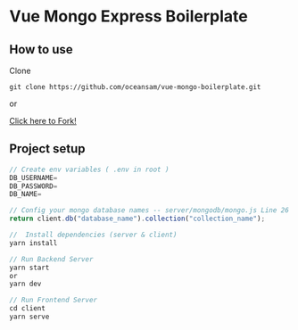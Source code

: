 # Vue Mongo Express Boilerplate

## How to use
Clone
```
git clone https://github.com/oceansam/vue-mongo-boilerplate.git
```
or

[Click here to Fork!](https://github.com/user/repository/fork)

## Project setup

```js
// Create env variables ( .env in root )
DB_USERNAME=
DB_PASSWORD=
DB_NAME=

// Config your mongo database names -- server/mongodb/mongo.js Line 26
return client.db("database_name").collection("collection_name");

//  Install dependencies (server & client)
yarn install

// Run Backend Server
yarn start
or
yarn dev

// Run Frontend Server
cd client
yarn serve

```
